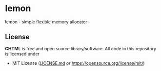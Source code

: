 # lemon
lemon - simple flexible memory allocator

## License
**CHTML** is free and open source library/software. All code in this repository is licensed under
- MIT License ([LICENSE.md](https://github.com/Maksasj/nnate/blob/master/LICENSE.md) or https://opensource.org/license/mit/)